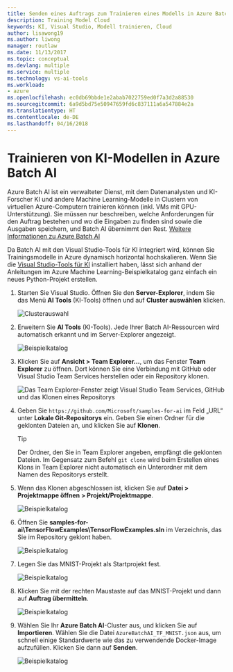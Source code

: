 ```yaml
---
title: Senden eines Auftrags zum Trainieren eines Modells in Azure Batch AI
description: Training Model Cloud
keywords: KI, Visual Studio, Modell trainieren, Cloud
author: lisawong19
ms.author: liwong
manager: routlaw
ms.date: 11/13/2017
ms.topic: conceptual
ms.devlang: multiple
ms.service: multiple
ms.technology: vs-ai-tools
ms.workload:
- azure
ms.openlocfilehash: ec0db69bbde1e2abab7022759ed0f7a3d2a88530
ms.sourcegitcommit: 6a9d5bd75e50947659fd6c837111a6a547884e2a
ms.translationtype: HT
ms.contentlocale: de-DE
ms.lasthandoff: 04/16/2018
---
```

# <a name="train-ai-models-in-azure-batch-ai"></a>Trainieren von KI-Modellen in Azure Batch AI

Azure Batch AI ist ein verwalteter Dienst, mit dem Datenanalysten und KI-Forscher KI und andere Machine Learning-Modelle in Clustern von virtuellen Azure-Computern trainieren können (inkl. VMs mit GPU-Unterstützung). Sie müssen nur beschreiben, welche Anforderungen für den Auftrag bestehen und wo die Eingaben zu finden sind sowie die Ausgaben speichern, und Batch AI übernimmt den Rest. [Weitere Informationen zu Azure Batch AI](https://docs.microsoft.com/azure/batch-ai/overview)

Da Batch AI mit den Visual Studio-Tools für KI integriert wird, können Sie Trainingsmodelle in Azure dynamisch horizontal hochskalieren.  Wenn Sie die [Visual Studio-Tools für KI](installation.md) installiert haben, lässt sich anhand der Anleitungen im Azure Machine Learning-Beispielkatalog ganz einfach ein neues Python-Projekt erstellen.

1. Starten Sie Visual Studio. Öffnen Sie den **Server-Explorer**, indem Sie das Menü **AI Tools** (KI-Tools) öffnen und auf **Cluster auswählen** klicken.

    ![Clusterauswahl](media\train-model\select-cluster.png)


2. Erweitern Sie **AI Tools** (KI-Tools). Jede Ihrer Batch AI-Ressourcen wird automatisch erkannt und im Server-Explorer angezeigt.

    ![Beispielkatalog](media\train-model\batchai.png)

3. Klicken Sie auf **Ansicht > Team Explorer…**, um das Fenster **Team Explorer** zu öffnen. Dort können Sie eine Verbindung mit GitHub oder Visual Studio Team Services herstellen oder ein Repository klonen.

    ![Das Team Explorer-Fenster zeigt Visual Studio Team Services, GitHub und das Klonen eines Repositorys](media\train-model\team-explorer.png)

4. Geben Sie `https://github.com/Microsoft/samples-for-ai` im Feld „URL“ unter **Lokale Git-Repositorys** ein. Geben Sie einen Ordner für die geklonten Dateien an, und klicken Sie auf **Klonen**.

    > [!Tip]
    > Der Ordner, den Sie in Team Explorer angeben, empfängt die geklonten Dateien. Im Gegensatz zum Befehl `git clone` wird beim Erstellen eines Klons in Team Explorer nicht automatisch ein Unterordner mit dem Namen des Repositorys erstellt.

5. Wenn das Klonen abgeschlossen ist, klicken Sie auf **Datei > Projektmappe öffnen > Projekt/Projektmappe**.

    ![Beispielkatalog](media\train-model\open-solution.png)

5. Öffnen Sie **samples-for-ai\TensorFlowExamples\TensorFlowExamples.sln** im Verzeichnis, das Sie im Repository geklont haben.

    ![Beispielkatalog](media\train-model\tensorflowexamples.png)

5. Legen Sie das MNIST-Projekt als Startprojekt fest.

    ![Beispielkatalog](media\train-model\mnist-startup.png)

1. Klicken Sie mit der rechten Maustaste auf das MNIST-Projekt und dann auf **Auftrag übermitteln**.

    ![Beispielkatalog](media\train-model\submit-job.png)

1. Wählen Sie Ihr **Azure Batch AI**-Cluster aus, und klicken Sie auf **Importieren**. Wählen Sie die Datei `AzureBatchAI_TF_MNIST.json` aus, um schnell einige Standardwerte wie das zu verwendende Docker-Image aufzufüllen. Klicken Sie dann auf **Senden**.

    ![Beispielkatalog](media\train-model\submit-batch.png)
